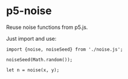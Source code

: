 # p5-noise
Reuse noise functions from p5.js.

Just import and use:

```
import {noise, noiseSeed} from './noise.js';

noiseSeed(Math.random());

let n = noise(x, y);

```
